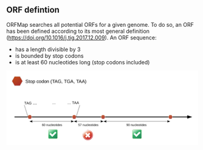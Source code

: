 ## ORF defintion

ORFMap searches all potential ORFs for a given genome. To do so, an ORF has been defined
according to its most general definition (https://doi.org/10.1016/j.tig.2017.12.009).
An ORF sequence:

 * has a length divisible by 3
 * is bounded by stop codons
 * is at least 60 nucleotides long (stop codons included)

![orf_definition](img/mapping/orf_definition.png)
